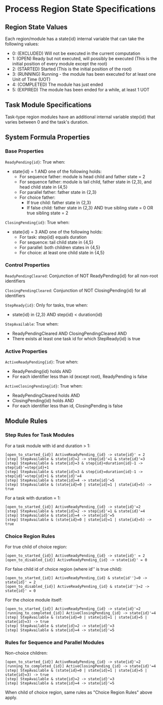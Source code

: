 # Process Region State Specifications

## Region State Values

Each region/module has a state{id} internal variable that can take the following values:

- 0: (EXCLUDED) Will not be executed in the current computation
- 1: (OPEN) Ready but not executed, will possibly be executed
     (This is the initial position of every module except the root)
- 2: (STARTED) Started
     (This is the initial position of the root)
- 3: (RUNNING) Running - the module has been executed for at least one Unit of Time (UOT)
- 4: (COMPLETED) The module has just ended
- 5: (EXPIRED) The module has been ended for a while, at least 1 UOT

## Task Module Specifications

Task-type region modules have an additional internal variable step{id} that varies between 0 and the task's duration.

## System Formula Properties

### Base Properties

`ReadyPending{id}`: True when:
- state{id} = 1 AND one of the following holds:
  - For sequence father: module is head child and father state = 2
  - For sequence father: module is tail child, father state in {2,3}, and head child state in {4,5}
  - For parallel father: father state in {2,3}
  - For choice father:
    * If true child: father state in {2,3}
    * If false child: father state in {2,3} AND true sibling state = 0 OR true sibling state = 2

`ClosingPending{id}`: True when:
- state{id} = 3 AND one of the following holds:
  - For task: step{id} equals duration
  - For sequence: tail child state in {4,5}
  - For parallel: both children states in {4,5}
  - For choice: at least one child state in {4,5}

### Control Properties

`ReadyPendingCleared`: Conjunction of NOT ReadyPending{id} for all non-root identifiers

`ClosingPendingCleared`: Conjunction of NOT ClosingPending{id} for all identifiers

`StepReady{id}`: Only for tasks, true when:
- state{id} in {2,3} AND step{id} < duration{id}

`StepAvailable`: True when:
- ReadyPendingCleared AND ClosingPendingCleared AND
- There exists at least one task id for which StepReady{id} is true

### Active Properties

`ActiveReadyPending{id}`: True when:
- ReadyPending{id} holds AND
- For each identifier less than id (except root), ReadyPending is false

`ActiveClosingPending{id}`: True when:
- ReadyPendingCleared holds AND
- ClosingPending{id} holds AND
- For each identifier less than id, ClosingPending is false

## Module Rules

### Step Rules for Task Modules

For a task module with id and duration > 1:
```
[open_to_started_{id}] ActiveReadyPending_{id} -> state{id}' = 2
[step] StepAvailable & state{id}=2 -> step{id}'=1 & state{id}'=3
[step] StepAvailable & state{id}=3 & step{id}<duration{id}-1 -> step{id}'=step{id}+1
[step] StepAvailable & state{id}=3 & step{id}=duration{id}-1 -> step{id}'=step{id}+1 & state{id}'=4
[step] StepAvailable & state{id}=4 -> state{id}'=5
[step] StepAvailable & (state{id}=0 | state{id}=1 | state{id}=5) -> true
```

For a task with duration = 1:
```
[open_to_started_{id}] ActiveReadyPending_{id} -> state{id}'=2
[step] StepAvailable & state{id}=2 -> step{id}'=1 & state{id}'=4
[step] StepAvailable & state{id}=4 -> state{id}'=5
[step] StepAvailable & (state{id}=0 | state{id}=1 | state{id}=5) -> true
```

### Choice Region Rules

For true child of choice region:
```
[open_to_started_{id}] ActiveReadyPending_{id} -> state{id}' = 2
[open_to_disabled_{id}] ActiveReadyPending_{id} -> state{id}' = 0
```

For false child id of choice region (where id'' is true child):
```
[open_to_started_{id}] ActiveReadyPending_{id} & state{id''}=0 -> state{id}' = 2
[open_to_disabled_{id}] ActiveReadyPending_{id} & state{id''}=2 -> state{id}' = 0
```

For the choice module itself:
```
[open_to_started_{id}] ActiveReadyPending_{id} -> state{id}'=2
[running_to_completed_{id}] ActiveClosingPending_{id} -> state{id}'=4
[step] StepAvailable & (state{id}=0 | state{id}=1 | state{id}=5 | state{id}=3) -> true
[step] StepAvailable & state{id}=2 -> state{id}'=3
[step] StepAvailable & state{id}=4 -> state{id}'=5
```

### Rules for Sequence and Parallel Modules

Non-choice children:
```
[open_to_started_{id}] ActiveReadyPending_{id} -> state{id}'=2
[running_to_completed_{id}] ActiveClosingPending_{id} -> state{id}'=4
[step] StepAvailable & (state{id}=0 | state{id}=1 | state{id}=5 | state{id}=3) -> true
[step] StepAvailable & state{id}=2 -> state{id}'=3
[step] StepAvailable & state{id}=4 -> state{id}'=5
```

When child of choice region, same rules as "Choice Region Rules" above apply.